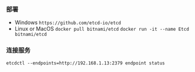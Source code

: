 ### 部署
- Windows
  `https://github.com/etcd-io/etcd`
- Linux or MacOS
  `docker pull bitnami/etcd`
  `docker run -it --name Etcd bitnami/etcd`


### 连接服务
`etcdctl --endpoints=http://192.168.1.13:2379 endpoint status`
